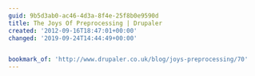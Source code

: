 ```yaml
---
guid: 9b5d3ab0-ac46-4d3a-8f4e-25f8b0e9590d
title: The Joys Of Preprocessing | Drupaler
created: '2012-09-16T18:47:01+00:00'
changed: '2019-09-24T14:44:49+00:00'


bookmark_of: 'http://www.drupaler.co.uk/blog/joys-preprocessing/70'
---
```




